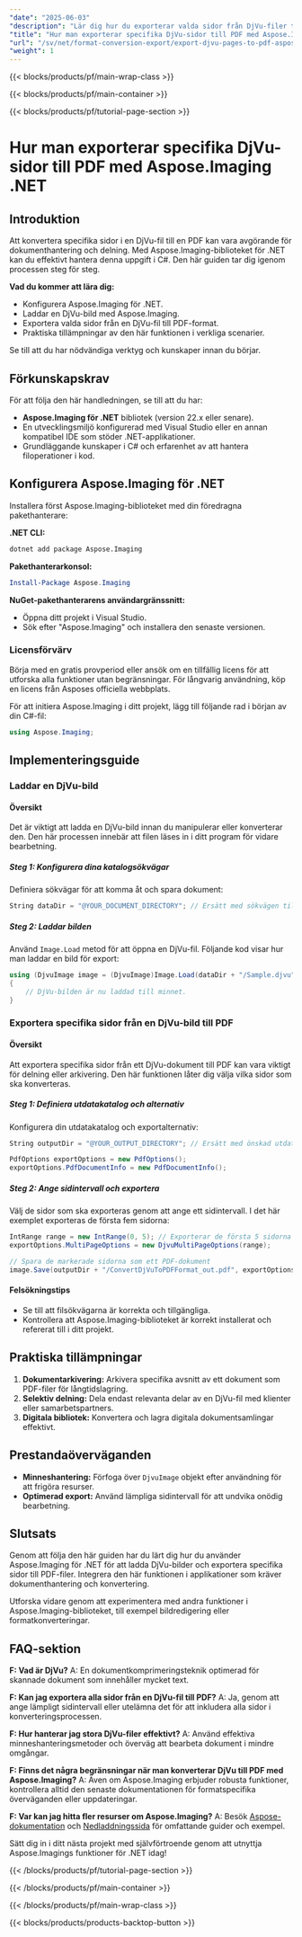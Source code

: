 ```yaml
---
"date": "2025-06-03"
"description": "Lär dig hur du exporterar valda sidor från DjVu-filer till PDF med Aspose.Imaging för .NET. Följ den här steg-för-steg-guiden för att konvertera dina dokument smidigt."
"title": "Hur man exporterar specifika DjVu-sidor till PDF med Aspose.Imaging .NET"
"url": "/sv/net/format-conversion-export/export-djvu-pages-to-pdf-aspose-imaging-net/"
"weight": 1
---
```


{{< blocks/products/pf/main-wrap-class >}}

{{< blocks/products/pf/main-container >}}

{{< blocks/products/pf/tutorial-page-section >}}
# Hur man exporterar specifika DjVu-sidor till PDF med Aspose.Imaging .NET

## Introduktion

Att konvertera specifika sidor i en DjVu-fil till en PDF kan vara avgörande för dokumenthantering och delning. Med Aspose.Imaging-biblioteket för .NET kan du effektivt hantera denna uppgift i C#. Den här guiden tar dig igenom processen steg för steg.

**Vad du kommer att lära dig:**
- Konfigurera Aspose.Imaging för .NET.
- Laddar en DjVu-bild med Aspose.Imaging.
- Exportera valda sidor från en DjVu-fil till PDF-format.
- Praktiska tillämpningar av den här funktionen i verkliga scenarier.

Se till att du har nödvändiga verktyg och kunskaper innan du börjar.

## Förkunskapskrav

För att följa den här handledningen, se till att du har:
- **Aspose.Imaging för .NET** bibliotek (version 22.x eller senare).
- En utvecklingsmiljö konfigurerad med Visual Studio eller en annan kompatibel IDE som stöder .NET-applikationer.
- Grundläggande kunskaper i C# och erfarenhet av att hantera filoperationer i kod.

## Konfigurera Aspose.Imaging för .NET

Installera först Aspose.Imaging-biblioteket med din föredragna pakethanterare:

**.NET CLI:**
```bash
dotnet add package Aspose.Imaging
```

**Pakethanterarkonsol:**
```powershell
Install-Package Aspose.Imaging
```

**NuGet-pakethanterarens användargränssnitt:**
- Öppna ditt projekt i Visual Studio.
- Sök efter "Aspose.Imaging" och installera den senaste versionen.

### Licensförvärv

Börja med en gratis provperiod eller ansök om en tillfällig licens för att utforska alla funktioner utan begränsningar. För långvarig användning, köp en licens från Asposes officiella webbplats.

För att initiera Aspose.Imaging i ditt projekt, lägg till följande rad i början av din C#-fil:

```csharp
using Aspose.Imaging;
```

## Implementeringsguide

### Laddar en DjVu-bild

#### Översikt
Det är viktigt att ladda en DjVu-bild innan du manipulerar eller konverterar den. Den här processen innebär att filen läses in i ditt program för vidare bearbetning.

##### Steg 1: Konfigurera dina katalogsökvägar

Definiera sökvägar för att komma åt och spara dokument:

```csharp
String dataDir = "@YOUR_DOCUMENT_DIRECTORY"; // Ersätt med sökvägen till din dokumentkatalog
```

##### Steg 2: Laddar bilden

Använd `Image.Load` metod för att öppna en DjVu-fil. Följande kod visar hur man laddar en bild för export:

```csharp
using (DjvuImage image = (DjvuImage)Image.Load(dataDir + "/Sample.djvu"))
{
    // DjVu-bilden är nu laddad till minnet.
}
```

### Exportera specifika sidor från en DjVu-bild till PDF

#### Översikt
Att exportera specifika sidor från ett DjVu-dokument till PDF kan vara viktigt för delning eller arkivering. Den här funktionen låter dig välja vilka sidor som ska konverteras.

##### Steg 1: Definiera utdatakatalog och alternativ

Konfigurera din utdatakatalog och exportalternativ:

```csharp
String outputDir = "@YOUR_OUTPUT_DIRECTORY"; // Ersätt med önskad utdataväg

PdfOptions exportOptions = new PdfOptions();
exportOptions.PdfDocumentInfo = new PdfDocumentInfo();
```

##### Steg 2: Ange sidintervall och exportera

Välj de sidor som ska exporteras genom att ange ett sidintervall. I det här exemplet exporteras de första fem sidorna:

```csharp
IntRange range = new IntRange(0, 5); // Exporterar de första 5 sidorna
exportOptions.MultiPageOptions = new DjvuMultiPageOptions(range);

// Spara de markerade sidorna som ett PDF-dokument
image.Save(outputDir + "/ConvertDjVuToPDFFormat_out.pdf", exportOptions);
```

#### Felsökningstips
- Se till att filsökvägarna är korrekta och tillgängliga.
- Kontrollera att Aspose.Imaging-biblioteket är korrekt installerat och refererat till i ditt projekt.

## Praktiska tillämpningar

1. **Dokumentarkivering:** Arkivera specifika avsnitt av ett dokument som PDF-filer för långtidslagring.
2. **Selektiv delning:** Dela endast relevanta delar av en DjVu-fil med klienter eller samarbetspartners.
3. **Digitala bibliotek:** Konvertera och lagra digitala dokumentsamlingar effektivt.

## Prestandaöverväganden

- **Minneshantering:** Förfoga över `DjvuImage` objekt efter användning för att frigöra resurser.
- **Optimerad export:** Använd lämpliga sidintervall för att undvika onödig bearbetning.

## Slutsats

Genom att följa den här guiden har du lärt dig hur du använder Aspose.Imaging för .NET för att ladda DjVu-bilder och exportera specifika sidor till PDF-filer. Integrera den här funktionen i applikationer som kräver dokumenthantering och konvertering.

Utforska vidare genom att experimentera med andra funktioner i Aspose.Imaging-biblioteket, till exempel bildredigering eller formatkonverteringar.

## FAQ-sektion

**F: Vad är DjVu?**
A: En dokumentkomprimeringsteknik optimerad för skannade dokument som innehåller mycket text.

**F: Kan jag exportera alla sidor från en DjVu-fil till PDF?**
A: Ja, genom att ange lämpligt sidintervall eller utelämna det för att inkludera alla sidor i konverteringsprocessen.

**F: Hur hanterar jag stora DjVu-filer effektivt?**
A: Använd effektiva minneshanteringsmetoder och överväg att bearbeta dokument i mindre omgångar.

**F: Finns det några begränsningar när man konverterar DjVu till PDF med Aspose.Imaging?**
A: Även om Aspose.Imaging erbjuder robusta funktioner, kontrollera alltid den senaste dokumentationen för formatspecifika överväganden eller uppdateringar.

**F: Var kan jag hitta fler resurser om Aspose.Imaging?**
A: Besök [Aspose-dokumentation](https://reference.aspose.com/imaging/net/) och [Nedladdningssida](https://releases.aspose.com/imaging/net/) för omfattande guider och exempel.

Sätt dig in i ditt nästa projekt med självförtroende genom att utnyttja Aspose.Imagings funktioner för .NET idag!

{{< /blocks/products/pf/tutorial-page-section >}}

{{< /blocks/products/pf/main-container >}}

{{< /blocks/products/pf/main-wrap-class >}}

{{< blocks/products/products-backtop-button >}}